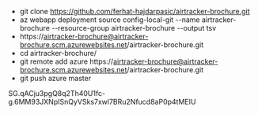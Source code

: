 
* git clone https://github.com/ferhat-hajdarpasic/airtracker-brochure.git
* az webapp deployment source config-local-git --name airtracker-brochure --resource-group airtracker-brochure  --output tsv
* https://airtracker-brochure@airtracker-brochure.scm.azurewebsites.net/airtracker-brochure.git
* cd airtracker-brochure/
* git remote add azure https://airtracker-brochure@airtracker-brochure.scm.azurewebsites.net/airtracker-brochure.git
* git push azure master

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
